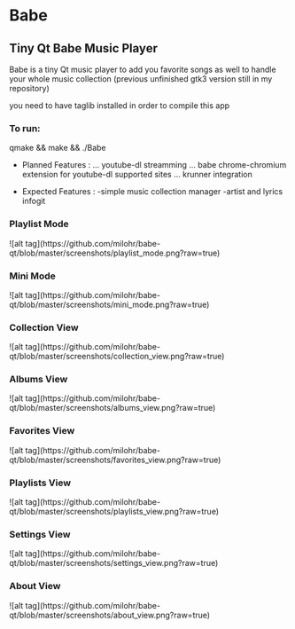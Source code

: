 # Babe
## Tiny Qt Babe Music Player

Babe is a tiny Qt music player to add you favorite songs as well to handle your whole music collection
(previous unfinished gtk3 version still in my repository) 

you need to have taglib installed in order to compile this app

<h3> To run: </h3>
qmake && make && ./Babe


* Planned Features :
  ... youtube-dl streamming 
  ... babe chrome-chromium extension for youtube-dl supported sites
  ... krunner integration

* Expected Features :
  -simple music collection manager
  -artist and lyrics infogit 

<h3> Playlist Mode </h3>
![alt tag](https://github.com/milohr/babe-qt/blob/master/screenshots/playlist_mode.png?raw=true) 

<h3> Mini Mode </h3>
![alt tag](https://github.com/milohr/babe-qt/blob/master/screenshots/mini_mode.png?raw=true)

<h3> Collection View </h3>
![alt tag](https://github.com/milohr/babe-qt/blob/master/screenshots/collection_view.png?raw=true)

<h3> Albums View </h3>
![alt tag](https://github.com/milohr/babe-qt/blob/master/screenshots/albums_view.png?raw=true) 

<h3> Favorites View </h3>
![alt tag](https://github.com/milohr/babe-qt/blob/master/screenshots/favorites_view.png?raw=true) 

<h3> Playlists View </h3>
![alt tag](https://github.com/milohr/babe-qt/blob/master/screenshots/playlists_view.png?raw=true) 

<h3> Settings View </h3>
![alt tag](https://github.com/milohr/babe-qt/blob/master/screenshots/settings_view.png?raw=true) 

<h3> About View </h3>
![alt tag](https://github.com/milohr/babe-qt/blob/master/screenshots/about_view.png?raw=true) 

